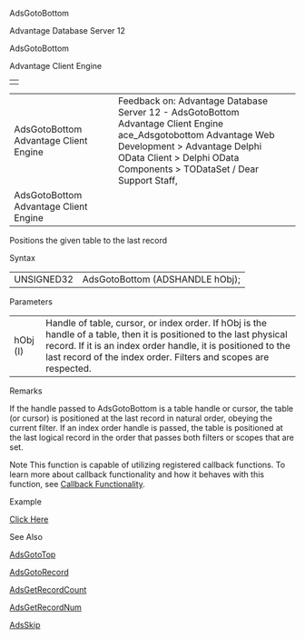 AdsGotoBottom




Advantage Database Server 12  

AdsGotoBottom

Advantage Client Engine

|  |
| --- |
|  |

|  |  |  |  |  |
| --- | --- | --- | --- | --- |
| AdsGotoBottom  Advantage Client Engine |  |  | Feedback on: Advantage Database Server 12 - AdsGotoBottom Advantage Client Engine ace\_Adsgotobottom Advantage Web Development > Advantage Delphi OData Client > Delphi OData Components > TODataSet / Dear Support Staff, |  |
| AdsGotoBottom  Advantage Client Engine |  |  |  |  |

Positions the given table to the last record

Syntax

|  |  |
| --- | --- |
| UNSIGNED32 | AdsGotoBottom (ADSHANDLE hObj); |

Parameters

|  |  |
| --- | --- |
| hObj (I) | Handle of table, cursor, or index order. If hObj is the handle of a table, then it is positioned to the last physical record. If it is an index order handle, it is positioned to the last record of the index order. Filters and scopes are respected. |

Remarks

If the handle passed to AdsGotoBottom is a table handle or cursor, the table (or cursor) is positioned at the last record in natural order, obeying the current filter. If an index order handle is passed, the table is positioned at the last logical record in the order that passes both filters or scopes that are set.

Note This function is capable of utilizing registered callback functions. To learn more about callback functionality and how it behaves with this function, see [Callback Functionality](master_callback_functionality.htm).

Example

[Click Here](ace_examples.htm#adsgotobottomexample)

See Also

[AdsGotoTop](ace_adsgototop.htm)

[AdsGotoRecord](ace_adsgotorecord.htm)

[AdsGetRecordCount](ace_adsgetrecordcount.htm)

[AdsGetRecordNum](ace_adsgetrecordnum.htm)

[AdsSkip](ace_adsskip.htm)